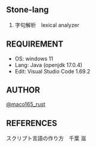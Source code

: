 ## Stone-lang
1. 字句解析　lexical analyzer

## REQUIREMENT
* OS: windows 11
* Lang: Java (openjdk 17.0.4)
* Edit: Visual Studio Code 1.69.2

## AUTHOR
[@maco165_rust](https://mobile.twitter.com/maco165_rust)

## REFERENCES
スクリプト言語の作り方　千葉 滋
